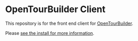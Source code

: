 # OpenTourBuilder Client

This repository is for the front end client for [OpenTourBuilder](https://github.com/emory-libraries-ecds/OpenTourBuilder-Installer).

Please [see the install for more information](https://github.com/emory-libraries-ecds/OpenTourBuilder-Installer).

